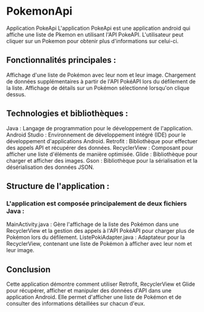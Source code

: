 # PokemonApi
Application PokeApi
L'application PokeApi est une application android qui affiche une liste de Pkemon en utilisant l'API PokeAPI.
L'utilisateur peut cliquer sur un Pokemon pour obtenir plus d'informations sur celui-ci.

<h2>Fonctionnalités principales :</h2>
Affichage d'une liste de Pokémon avec leur nom et leur image.
Chargement de données supplémentaires à partir de l'API PokéAPI lors du défilement de la liste.
Affichage de détails sur un Pokémon sélectionné lorsqu'on clique dessus.

<h2>Technologies et bibliothèques :</h2>
Java : Langage de programmation pour le développement de l'application.
Android Studio : Environnement de développement intégré (IDE) pour le développement d'applications Android.
Retrofit : Bibliothèque pour effectuer des appels API et récupérer des données.
RecyclerView : Composant pour afficher une liste d'éléments de manière optimisée.
Glide : Bibliothèque pour charger et afficher des images.
Gson : Bibliothèque pour la sérialisation et la désérialisation des données JSON.

<h2>Structure de l'application :</h2>
<h3>L'application est composée principalement de deux fichiers Java :</h3>
MainActivity.java : Gère l'affichage de la liste des Pokémon dans une RecyclerView et la gestion des appels à l'API PokéAPI pour charger plus de Pokémon lors du défilement.
ListePokiAdapter.java : Adaptateur pour la RecyclerView, contenant une liste de Pokémon à afficher avec leur nom et leur image.

<h2>Conclusion</h2>
Cette application démontre comment utiliser Retrofit, RecyclerView et Glide pour récupérer, afficher et manipuler des données d'API dans une application Android. Elle permet d'afficher une liste de Pokémon et de consulter des informations détaillées sur chacun d'eux.
